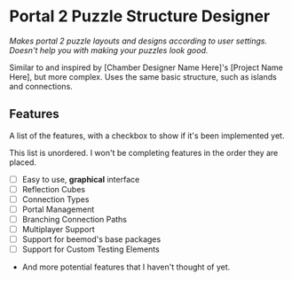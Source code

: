 # Portal 2 Puzzle Structure Designer
*Makes portal 2 puzzle layouts and designs according to user settings. Doesn't help you with making your puzzles look good.*

Similar to and inspired by [Chamber Designer Name Here]'s [Project Name Here], but more complex. Uses the same basic structure, such as islands and connections.
## Features
A list of the features, with a checkbox to show if it's been implemented yet.

This list is unordered. I won't be completing features in the order they are placed.
- [ ] Easy to use, **graphical** interface
- [ ] Reflection Cubes
- [ ] Connection Types
- [ ] Portal Management
- [ ] Branching Connection Paths
- [ ] Multiplayer Support
- [ ] Support for beemod's base packages
- [ ] Support for Custom Testing Elements
- And more potential features that I haven't thought of yet.
